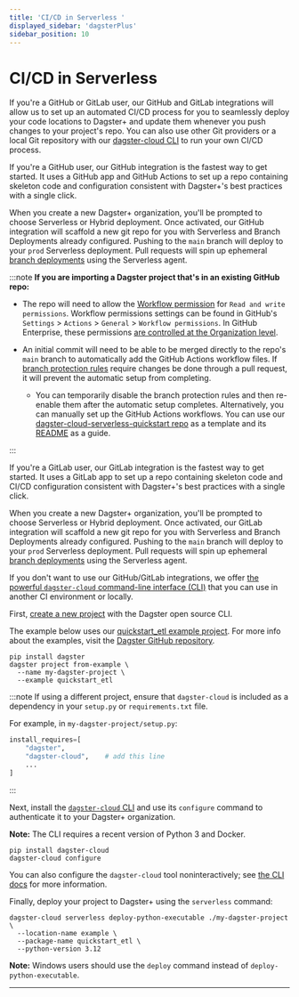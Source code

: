 ```yaml
---
title: 'CI/CD in Serverless '
displayed_sidebar: 'dagsterPlus'
sidebar_position: 10
---
```


# CI/CD in Serverless

If you're a GitHub or GitLab user, our GitHub and GitLab integrations will allow us to set up an automated CI/CD process for you to seamlessly deploy your code locations to Dagster+ and update them whenever you push changes to your project's repo. You can also use other Git providers or a local Git repository with our [dagster-cloud CLI](/dagster-plus/deployment/branch-deployments/dagster-cloud-cli) to run your own CI/CD process.

<Tabs groupId="method">
<TabItem value="GitHub" label="With GitHub">

If you're a GitHub user, our GitHub integration is the fastest way to get started. It uses a GitHub app and GitHub Actions to set up a repo containing skeleton code and configuration consistent with Dagster+'s best practices with a single click.

When you create a new Dagster+ organization, you'll be prompted to choose Serverless or Hybrid deployment. Once activated, our GitHub integration will scaffold a new git repo for you with Serverless and Branch Deployments already configured. Pushing to the `main` branch will deploy to your `prod` Serverless deployment. Pull requests will spin up ephemeral [branch deployments](/dagster-plus/deployment/branch-deployments) using the Serverless agent.

:::note
**If you are importing a Dagster project that's in an existing GitHub repo:**

- The repo will need to allow the [Workflow permission](https://docs.github.com/en/repositories/managing-your-repositorys-settings-and-features/enabling-features-for-your-repository/managing-github-actions-settings-for-a-repository) for `Read and write permissions`. Workflow permissions settings can be found in GitHub's `Settings` > `Actions` > `General` > `Workflow permissions`. In GitHub Enterprise, these permissions [are controlled at the Organization level](https://github.com/orgs/community/discussions/57244).

- An initial commit will need to be able to be merged directly to the repo's `main` branch to automatically add the GitHub Actions workflow files. If [branch protection rules](https://docs.github.com/en/repositories/configuring-branches-and-merges-in-your-repository/managing-protected-branches/about-protected-branches#about-protected-branches) require changes be done through a pull request, it will prevent the automatic setup from completing.

  - You can temporarily disable the branch protection rules and then re-enable them after the automatic setup completes. Alternatively, you can manually set up the GitHub Actions workflows. You can use our [dagster-cloud-serverless-quickstart repo](https://github.com/dagster-io/dagster-cloud-serverless-quickstart) as a template and its [README](https://github.com/dagster-io/dagster-cloud-serverless-quickstart/blob/main/README.md) as a guide.

:::

</TabItem>

<TabItem value="GitLab" label="With GitLab">

If you're a GitLab user, our GitLab integration is the fastest way to get started. It uses a GitLab app to set up a repo containing skeleton code and CI/CD configuration consistent with Dagster+'s best practices with a single click.

When you create a new Dagster+ organization, you'll be prompted to choose Serverless or Hybrid deployment. Once activated, our GitLab integration will scaffold a new git repo for you with Serverless and Branch Deployments already configured. Pushing to the `main` branch will deploy to your `prod` Serverless deployment. Pull requests will spin up ephemeral [branch deployments](/dagster-plus/deployment/branch-deployments) using the Serverless agent.

</TabItem>

<TabItem value="Other" label="Other Git providers or local development">

If you don't want to use our GitHub/GitLab integrations, we offer [the powerful `dagster-cloud` command-line interface (CLI)](/dagster-plus/deployment/branch-deployments/dagster-cloud-cli) that you can use in another CI environment or locally.

First, [create a new project](/getting-started/quickstart) with the Dagster open source CLI.

The example below uses our [quickstart_etl example project](https://github.com/dagster-io/dagster/tree/master/examples/quickstart_etl). For more info about the examples, visit the [Dagster GitHub repository](https://github.com/dagster-io/dagster/tree/master/examples).

```shell
pip install dagster
dagster project from-example \
  --name my-dagster-project \
  --example quickstart_etl
```

:::note
If using a different project, ensure that `dagster-cloud` is included as a dependency in your `setup.py` or `requirements.txt` file.

For example, in `my-dagster-project/setup.py`:

```python
install_requires=[
    "dagster",
    "dagster-cloud",    # add this line
    ...
]
```

:::

Next, install the [`dagster-cloud` CLI](/dagster-plus/deployment/branch-deployments/dagster-cloud-cli) and use its `configure` command to authenticate it to your Dagster+ organization.

**Note:** The CLI requires a recent version of Python 3 and Docker.

```shell
pip install dagster-cloud
dagster-cloud configure
```

You can also configure the `dagster-cloud` tool noninteractively; see [the CLI docs](/dagster-plus/deployment/branch-deployments/dagster-cloud-cli) for more information.

Finally, deploy your project to Dagster+ using the `serverless` command:

```shell
dagster-cloud serverless deploy-python-executable ./my-dagster-project \
  --location-name example \
  --package-name quickstart_etl \
  --python-version 3.12
```

**Note:** Windows users should use the `deploy` command instead of `deploy-python-executable`.

</TabItem>
</Tabs>

---
